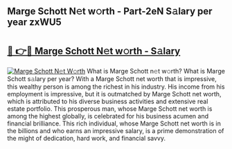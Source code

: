 ## Marge Schott N𝚎t w𝚘rth - Part-2eN S𝚊lary per year zxWU5

# <h2><a href="http://gc14uo5.nevu.top/?p=Marge+Schott">🔗 👉🔴 Marge Schott N𝚎t w𝚘rth - S𝚊lary</a></h2>

[![Marge Schott N𝚎t W𝚘rth](https://i.imgur.com/Oavwk0R.jpeg)](http://gc14uo5.nevu.top/?p=Marge+Schott)
What is Marge Schott n𝚎t w𝚘rth? What is Marge Schott s𝚊lary per year?
With a Marge Schott net worth that is impressive, this wealthy person is among the richest in his industry. His income from his employment is impressive, but it is outmatched by Marge Schott net worth, which is attributed to his diverse business activities and extensive real estate portfolio. This prosperous man, whose Marge Schott net worth is among the highest globally, is celebrated for his business acumen and financial brilliance. This rich individual, whose Marge Schott net worth is in the billions and who earns an impressive salary, is a prime demonstration of the might of dedication, hard work, and financial savvy.
